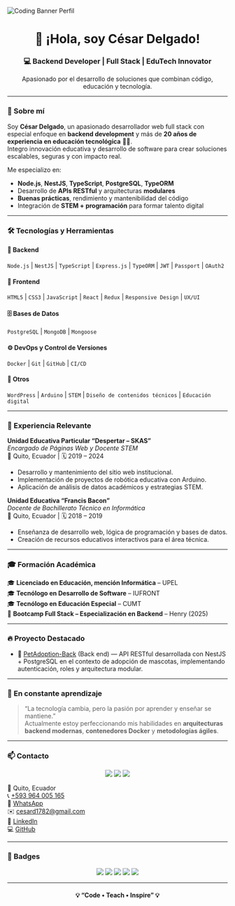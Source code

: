 ![Coding Banner Perfil](https://res.cloudinary.com/das5wexs7/image/upload/v1761016849/backgroundDeveloper_xds5cu.jpg)
<h1 align="center">👋 ¡Hola, soy César Delgado!</h1>
<h3 align="center">💻 Backend Developer | Full Stack | EduTech Innovator</h3>
<p align="center">Apasionado por el desarrollo de soluciones que combinan código, educación y tecnología.</p>

<!-- <p align="center">
  <img src="https://media.giphy.com/media/du3J3cXyzhj75IOgvA/giphy.gif" width="250" alt="coding gif">
</p> -->

---

### 🚀 Sobre mí

Soy **César Delgado**, un apasionado desarrollador web full stack con especial enfoque en **backend development** y más de **20 años de experiencia en educación tecnológica** 👨‍🏫.  
Integro innovación educativa y desarrollo de software para crear soluciones escalables, seguras y con impacto real.

Me especializo en:
- **Node.js**, **NestJS**, **TypeScript**, **PostgreSQL**, **TypeORM**
- Desarrollo de **APIs RESTful** y arquitecturas **modulares**
- **Buenas prácticas**, rendimiento y mantenibilidad del código
- Integración de **STEM + programación** para formar talento digital

---

### 🛠️ Tecnologías y Herramientas

#### 🧠 Backend  
`Node.js` | `NestJS` | `TypeScript` | `Express.js` | `TypeORM` | `JWT` | `Passport` | `OAuth2`  

#### 🎨 Frontend  
`HTML5` | `CSS3` | `JavaScript` | `React` | `Redux` | `Responsive Design` | `UX/UI`  

#### 🗄️ Bases de Datos  
`PostgreSQL` | `MongoDB` | `Mongoose`  

#### ⚙️ DevOps y Control de Versiones  
`Docker` | `Git` | `GitHub` | `CI/CD`  

#### 🧩 Otros  
`WordPress` | `Arduino` | `STEM` | `Diseño de contenidos técnicos` | `Educación digital`

---

### 💼 Experiencia Relevante

**Unidad Educativa Particular “Despertar – SKAS”**  
*Encargado de Páginas Web y Docente STEM*  
📍 Quito, Ecuador | 🗓️ 2019 – 2024  
- Desarrollo y mantenimiento del sitio web institucional.  
- Implementación de proyectos de robótica educativa con Arduino.  
- Aplicación de análisis de datos académicos y estrategias STEM.  

**Unidad Educativa “Francis Bacon”**  
*Docente de Bachillerato Técnico en Informática*  
📍 Quito, Ecuador | 🗓️ 2018 – 2019  
- Enseñanza de desarrollo web, lógica de programación y bases de datos.  
- Creación de recursos educativos interactivos para el área técnica.  

---

### 🎓 Formación Académica

🎓 **Licenciado en Educación, mención Informática** – UPEL  
🎓 **Tecnólogo en Desarrollo de Software** – IUFRONT  
🎓 **Tecnólogo en Educación Especial** – CUMT  
📘 **Bootcamp Full Stack – Especialización en Backend** – Henry (2025)  

---

### 🔥 Proyecto Destacado

- 🚀 [PetAdoption-Back](https://github.com/GrupoHenry3/petAdoption-back) (Back end) — API RESTful desarrollada con NestJS + PostgreSQL en el contexto de adopción de mascotas, implementando autenticación, roles y arquitectura modular. 

---

### 🌱 En constante aprendizaje

> “La tecnología cambia, pero la pasión por aprender y enseñar se mantiene.”  
Actualmente estoy perfeccionando mis habilidades en **arquitecturas backend modernas**, **contenedores Docker** y **metodologías ágiles**.

---

### 📫 Contacto

<p align="center">
  <a href="mailto:cesard1782@gmail.com"><img src="https://img.shields.io/badge/Email-D14836?style=for-the-badge&logo=gmail&logoColor=white"></a>
  <a href="https://linkedin.com/in/cesard1782"><img src="https://img.shields.io/badge/LinkedIn-0077B5?style=for-the-badge&logo=linkedin&logoColor=white"></a>
  <a href="https://github.com/cesard1782"><img src="https://img.shields.io/badge/GitHub-100000?style=for-the-badge&logo=github&logoColor=white"></a>
</p>

📍 Quito, Ecuador  
📞 [+593 964 005 165](tel:+593964005165)  
💬 [WhatsApp](https://wa.me/593964005165)   
✉️ cesard1782@gmail.com  
🔗 [LinkedIn](https://linkedin.com/in/cesard1782)  
💻 [GitHub](https://github.com/cesard1782)  

---

### 🏅 Badges

<p align="center">
  <img src="https://img.shields.io/badge/Code-Node.js-success?style=for-the-badge&logo=node.js" />
  <img src="https://img.shields.io/badge/Framework-NestJS-red?style=for-the-badge&logo=nestjs" />
  <img src="https://img.shields.io/badge/Frontend-React-blue?style=for-the-badge&logo=react" />
  <img src="https://img.shields.io/badge/Database-PostgreSQL-336791?style=for-the-badge&logo=postgresql" />
  <img src="https://img.shields.io/badge/Tools-Docker-2496ED?style=for-the-badge&logo=docker" />
</p>

---

<h4 align="center">💡 “Code • Teach • Inspire” 💡</h4>